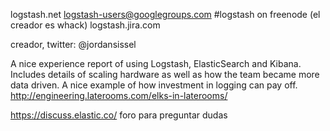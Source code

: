logstash.net
logstash-users@googlegroups.com
#logstash on freenode (el creador es whack)
logstash.jira.com

creador, twitter: @jordansissel

A nice experience report of using Logstash, ElasticSearch and Kibana. Includes details of scaling hardware as well as how the team became more data driven. A nice example of how investment in logging can pay off.
http://engineering.laterooms.com/elks-in-laterooms/


https://discuss.elastic.co/
foro para preguntar dudas
